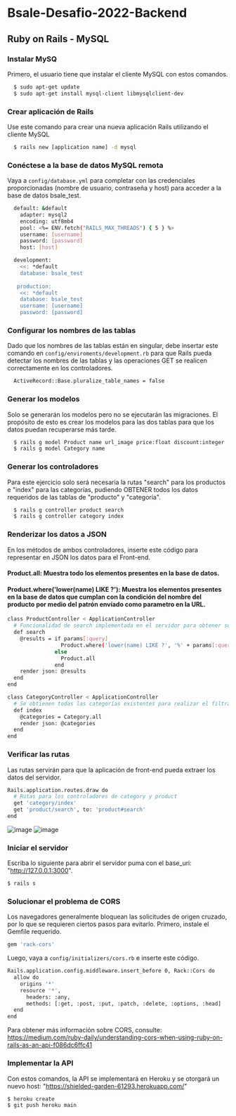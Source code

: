 # Bsale-Desafio-2022-Backend

##  Ruby on Rails - MySQL

### Instalar MySQ
Primero, el usuario tiene que instalar el cliente MySQL con estos comandos.
```bash
  $ sudo apt-get update
  $ sudo apt-get install mysql-client libmysqlclient-dev
```

### Crear aplicación de Rails
Use este comando para crear una nueva aplicación Rails utilizando el cliente MySQL
```bash
  $ rails new [application name] -d mysql
```

### Conéctese a la base de datos MySQL remota
Vaya a `config/database.yml` para completar con las credenciales proporcionadas (nombre de usuario, contraseña y host) para acceder a la base de datos bsale_test.
```bash
  default: &default
    adapter: mysql2
    encoding: utf8mb4
    pool: <%= ENV.fetch("RAILS_MAX_THREADS") { 5 } %>
    username: [username]
    password: [password]
    host: [host]

  development:
    <<: *default
    database: bsale_test
   
   production:
    <<: *default
    database: bsale_test
    username: [username]
    password: [password]
```

### Configurar los nombres de las tablas
Dado que los nombres de las tablas están en singular, debe insertar este comando en `config/enviroments/development.rb` para que Rails pueda detectar los nombres de las tablas y las operaciones GET se realicen correctamente en los controladores.
```bash
  ActiveRecord::Base.pluralize_table_names = false
```
### Generar los modelos
Solo se generarán los modelos pero no se ejecutarán las migraciones. El propósito de esto es crear los modelos para las dos tablas para que los datos puedan recuperarse más tarde.
```bash
  $ rails g model Product name url_image price:float discount:integer
  $ rails g model Category name
```


### Generar los controladores
Para este ejercicio solo será necesaria la rutas "search" para los productos e "index" para las categorías, pudiendo OBTENER todos los datos requeridos de las tablas de "producto" y "categoría".
```bash
  $ rails g controller product search
  $ rails g controller category index
```

### Renderizar los datos a JSON
En los métodos de ambos controladores, inserte este código para representar en JSON los datos para el Front-end.
#### Product.all: Muestra todo los elementos presentes en la base de datos.
#### Product.where('lower(name) LIKE ?'): Muestra los elementos presentes en la base de datos que cumplan con la condición del nombre del producto por medio del patrón envíado como parametro en la URL.
```bash
class ProductController < ApplicationController
  # Funcionalidad de search implementada en el servidor para obtener solo los productos deseados
  def search
    @results = if params[:query]
                 Product.where('lower(name) LIKE ?', '%' + params[:query].downcase + '%')
               else
                 Product.all
               end
    render json: @results
  end
end

class CategoryController < ApplicationController
  # Se obtienen todas las categorías existentes para realizar el filtrado en el front-end.
  def index
    @categories = Category.all
    render json: @categories
  end
end
```
### Verificar las rutas
Las rutas servirán para que la aplicación de front-end pueda extraer los datos del servidor.
```bash
Rails.application.routes.draw do
  # Rutas para los controladores de category y product
  get 'category/index'
  get 'product/search', to: 'product#search'
end
```
![image](https://user-images.githubusercontent.com/104693521/201513813-c5205297-37bb-433f-8712-611c1c0d851e.png)
![image](https://user-images.githubusercontent.com/104693521/201513792-878a2d41-e7fa-4b4f-ae70-731c85ceffd7.png)


### Iniciar el servidor
Escriba lo siguiente para abrir el servidor puma con el base_uri: "http://127.0.0.1:3000".
```bash
$ rails s
```

### Solucionar el problema de CORS
Los navegadores generalmente bloquean las solicitudes de origen cruzado, por lo que se requieren ciertos pasos para evitarlo.
Primero, instale el Gemfile requerido.
```bash
gem 'rack-cors'
```
Luego, vaya a `config/initializers/cors.rb` e inserte este código.
```bash
Rails.application.config.middleware.insert_before 0, Rack::Cors do
  allow do
    origins '*'
    resource '*',
      headers: :any,
      methods: [:get, :post, :put, :patch, :delete, :options, :head]
  end
end
```
Para obtener más información sobre CORS, consulte: https://medium.com/ruby-daily/understanding-cors-when-using-ruby-on-rails-as-an-api-f086dc6ffc41

### Implementar la API
Con estos comandos, la API se implementará en Heroku y se otorgará un nuevo host: "https://shielded-garden-61293.herokuapp.com/"
```bash
$ heroku create
$ git push heroku main
```





  

